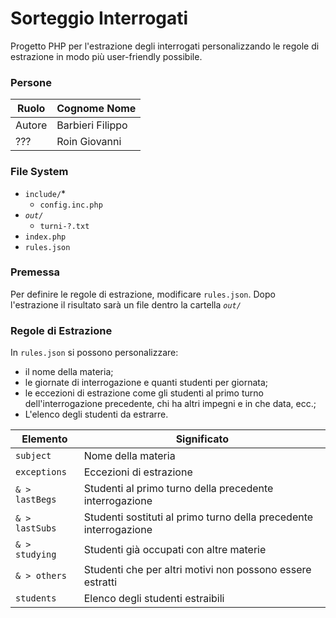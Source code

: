 # Sorteggio Interrogati
Progetto PHP per l'estrazione degli interrogati personalizzando le regole di estrazione in modo più user-friendly possibile.

### Persone
| Ruolo  | Cognome Nome    |
| ------ | --------------- |
| Autore | Barbieri Filippo|
| ???    | Roin Giovanni   |

### File System
*	`include/`*
	*	`config.inc.php`
*	*`out/`*
	*	`turni-?.txt`
*	`index.php`
*	`rules.json`

### Premessa
Per definire le regole di estrazione, modificare `rules.json`.
Dopo l'estrazione il risultato sarà un file dentro la cartella *`out/`*

### Regole di Estrazione
In `rules.json` si possono personalizzare:
*	il nome della materia;
*	le giornate di interrogazione e quanti studenti per giornata;
*	le eccezioni di estrazione come gli studenti al primo turno dell'interrogazione precedente, chi ha altri impegni e in che data, ecc.;
*	L'elenco degli studenti da estrarre.

| Elemento       | Significato                                                       |
| -------------- | ----------------------------------------------------------------- |
| `subject`      | Nome della materia                                                |
| `exceptions`   | Eccezioni di estrazione                                           |
| `& > lastBegs` | Studenti al primo turno della precedente interrogazione           |
| `& > lastSubs` | Studenti sostituti al primo turno della precedente interrogazione |
| `& > studying` | Studenti già occupati con altre materie                           |
| `& > others`   | Studenti che per altri motivi non possono essere estratti         |
| `students`     | Elenco degli studenti estraibili                                  |